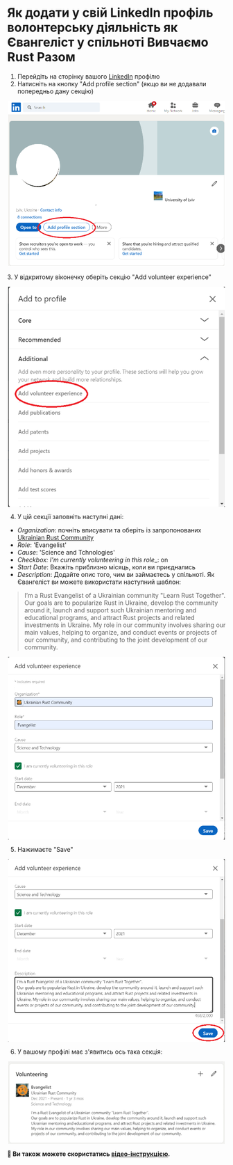 # Як додати у свій LinkedIn профіль волонтерську діяльність як Євангеліст у спільноті Вивчаємо Rust Разом

1. Перейдіть на сторінку вашого [LinkedIn](https://www.linkedin.com/) профілю
2. Натисніть на кнопку "Add profile section"  (якщо ви не додавали попередньо дану секцію)
<p align="center">
 <img src="/asset/img/instructions_linkedin_organization/1_add_button.png"  width="500" align="center" />
 </p>
3. У відкритому віконечку оберіть секцію "Add volunteer experience"
<p align="center">
 <img src="/asset/img/instructions_linkedin_organization/2_add_volunteer.png"  width="500" align="center" />
 </p>
 
4. У цій секції заповніть наступні дані:
- _Organization_: почніть вписувати та оберіть із запропонованих [Ukrainian Rust Community](https://www.linkedin.com/company/ukrainian-rust-community/?viewAsMember=true)
- _Role_: 'Evangelist'
- _Cause_: 'Science and Tchnologies'
- _Checkbox: I'm currently volunteering in this role__: on
- _Start Date_: Вкажіть приблизно місяць, коли ви приєднались
- _Description_: Додайте опис того, чим ви займаєтесь у спільноті. Як Євангеліст ви можете використати наступний шаблон:
>I’m a Rust Evangelist of a Ukrainian community "Learn Rust Together".
Our goals are to popularize Rust in Ukraine, develop the community around it, launch and support such Ukrainian mentoring and educational programs, and attract Rust projects and related investments in Ukraine. My role in our community involves sharing our main values, helping to organize, and conduct events or projects of our community, and contributing to the joint development of our community.

 <p align="center">
 <img src="/asset/img/instructions_linkedin_organization/3_fill_1.png"  width="500" align="center" />
 </p>
 
 5. Нажимаєте "Save"
 
  <p align="center">
 <img src="/asset/img/instructions_linkedin_organization/3_fill_2.png"  width="500" align="center" />
 </p>
 
 6. У вашому профілі має з'явитись ось така секція:
 
  <p align="center">
 <img src="/asset/img/instructions_linkedin_organization/4_result.png"  width="500" align="center" />
 </p>
 
**:movie_camera:	Ви також можете скористатись [відео-інструкцією](https://youtu.be/RemRRDrBuGQ).**
